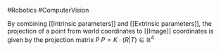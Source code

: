 #Robotics #ComputerVision 

By combining [[Intrinsic parameters]] and [[Extrinsic parameters]], the projection of a point from world coordinates to [[Image]] coordinates is given by the projection matrix $P$
$P = K \cdot (R | T) \in \mathbb{R}^4$ 